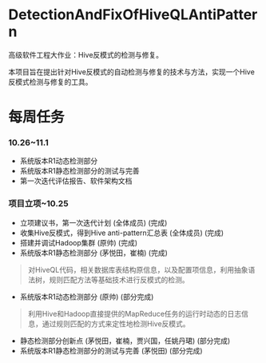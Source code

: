# DetectionAndFixOfHiveQLAntiPattern
高级软件工程大作业：Hive反模式的检测与修复。

本项目旨在提出针对Hive反模式的自动检测与修复的技术与方法，实现一个Hive反模式检测与修复的工具。
# 每周任务
### 10.26~11.1
* 系统版本R1动态检测部分 
* 系统版本R1静态检测部分的测试与完善
* 第一次迭代评估报告、软件架构文档
### 项目立项~10.25
* 立项建议书，第一次迭代计划 (全体成员) (完成)
* 收集Hive反模式，得到Hive anti-pattern汇总表 (全体成员) (完成)
* 搭建并调试Hadoop集群 (原帅) (完成)
* 系统版本R1静态检测部分 (茅悦田，崔楠) (完成)
> 对HiveQL代码，相关数据库表结构原信息，以及配置项信息，利用抽象语法树，规则匹配方法等基础技术进行反模式的检测。
* 系统版本R1动态检测部分 (原帅) (部分完成)
> 利用Hive和Hadoop直接提供的MapReduce任务的运行时动态的日志信息，通过规则匹配的方式来定性地检测Hive反模式。
* 静态检测部分创新点 (茅悦田，崔楠，贾兴国，任姚丹珺) (部分完成)
* 系统版本R1静态检测部分的测试与完善 (茅悦田) (部分完成)

